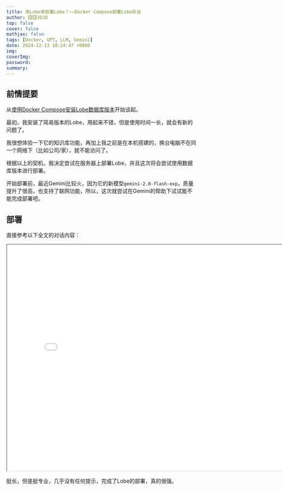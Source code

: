 ```yaml
---
title: 用Lobe来部署Lobe？——Docker Compose部署Lobe杂谈
author: 囧囧JOJO
top: false
cover: false
mathjax: false
tags: [Docker, GPT, LLM, Gemini]
date: 2024-12-13 18:24:47 +0800
img:
coverImg:
password:
summary:
---
```


## 前情提要

从[使用Docker Compose安装Lobe数据库版本](../docker_compose_install_lobe_database_version)开始谈起。

最初，我安装了简易版本的Lobe，用起来不错，但是使用时间一长，就会有新的问题了。

我很想体验一下它的知识库功能，再加上我之前是在本机搭建的，换台电脑不在同一个网络下（比如公司/家），就不能访问了。

根据以上的契机，我决定尝试在服务器上部署Lobe，并且这次将会尝试使用数据库版本进行部署。

开始部署前，最近Gemini比较火，因为它的新模型`gemini-2.0-flash-exp`，质量提升了很高，也支持了联网功能，所以，这次就尝试在Gemini的帮助下试试能不能完成部署吧。

## 部署

直接参考以下全文的对话内容：

<iframe src="/assets/files/2f2bf5b1-27f7-4ee8-ba82-5879cd930a80.pdf" width="800" height="600">
  <p>您的浏览器不支持内联框架。</p>
</iframe>

挺长，但是挺专业，几乎没有任何提示，完成了Lobe的部署，真的很强。
